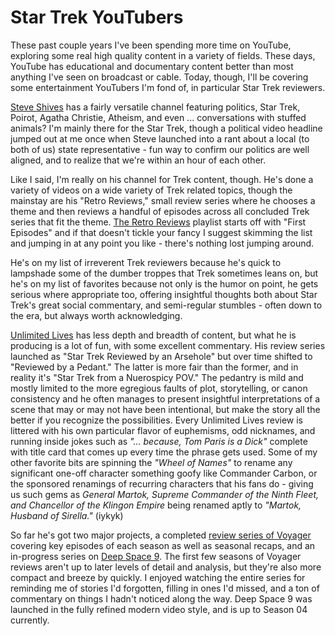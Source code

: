 <!-- BEGIN ARISE ------------------------------
Title:: "Irreverent Star Trek Reviewers"

Author:: "Ben Robeson"
Description:: "Some of my favorite Star Trek YouTubers."
Language:: "en"
Thumbnail:: ""
Published Date:: "2025-01-27"
Modified Date:: "2025-01-27"

content_header:: "true"
rss_hide:: "false"
comments:: "true"
---- END ARISE \\ DO NOT MODIFY THIS LINE ---->

# Star Trek YouTubers

These past couple years I've been spending more time on YouTube, exploring some real high quality content in a variety of fields. These days, YouTube has educational and documentary content better than most anything I've seen on broadcast or cable. Today, though, I'll be covering some entertainment YouTubers I'm fond of, in particular Star Trek reviewers. 

<a href="https://www.youtube.com/@SteveShives" target="_blank">Steve Shives</a> has a fairly versatile channel featuring politics, Star Trek, Poirot, Agatha Christie, Atheism, and even ... conversations with stuffed animals? I'm mainly there for the Star Trek, though a political video headline jumped out at me once when Steve launched into a rant about a local (to both of us) state representative - fun way to confirm our politics are well aligned, and to realize that we're within an hour of each other. 

Like I said, I'm really on his channel for Trek content, though. He's done a variety of videos on a wide variety of Trek related topics, though the mainstay are his "Retro Reviews," small review series where he chooses a theme and then reviews a handful of episodes across all concluded Trek series that fit the theme. <a href="https://www.youtube.com/watch?v=yWrYvtW9ZN8&list=PL0-LSnSBNIncf0tkpjOHAorxjsAhLYSW3" target="_blank">The Retro Reviews</a> playlist starts off with "First Episodes" and if that doesn't tickle your fancy I suggest skimming the list and jumping in at any point you like - there's nothing lost jumping around. 

He's on my list of irreverent Trek reviewers because he's quick to lampshade some of the dumber troppes that Trek sometimes leans on, but he's on my list of favorites because not only is the humor on point, he gets serious where appropriate too, offering insightful thoughts both about Star Trek's great social commentary, and semi-regular stumbles - often down to the era, but always worth acknowledging. 

<a href="https://www.youtube.com/@Unlimited_Lives" target="_blank">Unlimited Lives</a> has less depth and breadth of content, but what he is producing is a lot of fun, with some excellent commentary. His review series launched as "Star Trek Reviewed by an Arsehole" but over time shifted to "Reviewed by a Pedant." The latter is more fair than the former, and in reality it's "Star Trek from a Nuerospicy POV." The pedantry is mild and mostly limited to the more egregious faults of plot, storytelling, or canon consistency and he often manages to present insightful interpretations of a scene that may or may not have been intentional, but make the story all the better if you recognize the possibilities. Every Unlimited Lives review is littered with his own particular flavor of euphemisms, odd nicknames, and running inside jokes such as *"... because, Tom Paris is a Dick"* complete with title card that comes up every time the phrase gets used. Some of my other favorite bits are spinning the *"Wheel of Names"* to rename any significant one-off character something goofy like Commander Carbon, or the sponsored renamings of recurring characters that his fans do - giving us such gems as *General Martok, Supreme Commander of the Ninth Fleet, and Chancellor of the Klingon Empire* being renamed aptly to *"Martok, Husband of Sirella."* (iykyk) 

So far he's got two major projects, a completed <a href="https://www.youtube.com/watch?v=vNYoj_gIbqI&list=PL4m7EfBWW-hY-7b2cu0r3BGjwCHyiAeP8" target="_blank">review series of Voyager</a> covering key episodes of each season as well as seasonal recaps, and an in-progress series on <a href="https://www.youtube.com/watch?v=WxOKgu_f0Uc&list=PL4m7EfBWW-hYIYPTOndYulWmkuJiX1YtE" target="_blank">Deep Space 9</a>. The first few seasons of Voyager reviews aren't up to later levels of detail and analysis, but they're also more compact and breeze by quickly. I enjoyed watching the entire series for reminding me of stories I'd forgotten, filling in ones I'd missed, and a ton of commentary on things I hadn't noticed along the way. Deep Space 9 was launched in the fully refined modern video style, and is up to Season 04 currently. 